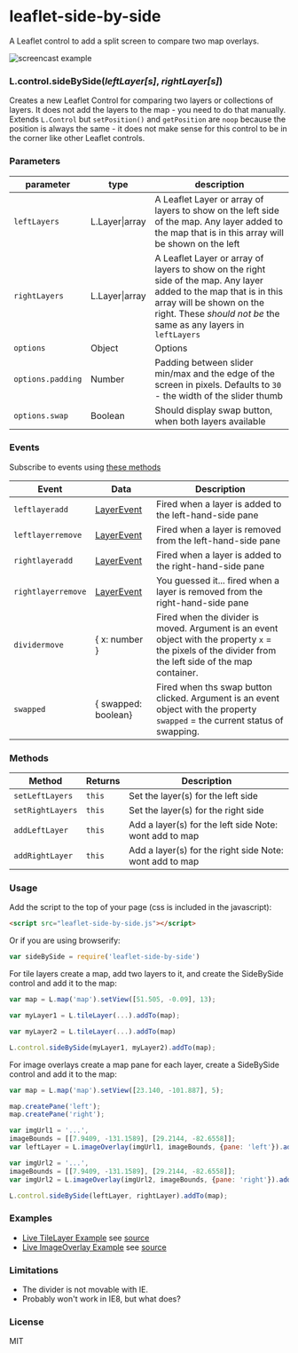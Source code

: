 # leaflet-side-by-side

A Leaflet control to add a split screen to compare two map overlays.

![screencast example](screencast.gif)

### L.control.sideBySide(_leftLayer[s]_, _rightLayer[s]_)

Creates a new Leaflet Control for comparing two layers or collections of layers. It does not add the layers to the map - you need to do that manually. Extends `L.Control` but `setPosition()` and `getPosition` are `noop` because the position is always the same - it does not make sense for this control to be in the corner like other Leaflet controls.

### Parameters

| parameter     | type           | description   |
| ----------    | -------------- | ------------- |
| `leftLayers`  | L.Layer\|array | A Leaflet Layer or array of layers to show on the left side of the map. Any layer added to the map that is in this array will be shown on the left |
| `rightLayers` | L.Layer\|array | A Leaflet Layer or array of layers to show on the right side of the map. Any layer added to the map that is in this array will be shown on the right. These *should not be* the same as any layers in `leftLayers` |
| `options`     | Object         | Options |
| `options.padding` | Number     | Padding between slider min/max and the edge of the screen in pixels. Defaults to `30` - the width of the slider thumb |
| `options.swap` | Boolean     | Should display swap button, when both layers available

### Events

Subscribe to events using [these methods](http://leafletjs.com/reference.html#events)

| Event         | Data           | Description   |
| ----------    | -------------- | ------------- |
| `leftlayeradd`  | [LayerEvent](http://leafletjs.com/reference.html#layer-event) | Fired when a layer is added to the left-hand-side pane |
| `leftlayerremove` | [LayerEvent](http://leafletjs.com/reference.html#layer-event) | Fired when a layer is removed from the left-hand-side pane |
| `rightlayeradd` | [LayerEvent](http://leafletjs.com/reference.html#layer-event) | Fired when a layer is added to the right-hand-side pane |
| `rightlayerremove` | [LayerEvent](http://leafletjs.com/reference.html#layer-event) | You guessed it... fired when a layer is removed from the right-hand-side pane |
| `dividermove` | { x: number } | Fired when the divider is moved. Argument is an event object with the property `x` = the pixels of the divider from the left side of the map container. |
| `swapped` | { swapped: boolean} | Fired when ths swap button clicked. Argument is an event object with the property `swapped` = the current status of swapping.

### Methods

| Method           | Returns        | Description   |
| ----------       | -------------- | ------------- |
| `setLeftLayers`  | `this`         | Set the layer(s) for the left side  |
| `setRightLayers` | `this`         | Set the layer(s) for the right side |
| `addLeftLayer`   | `this`         | Add a layer(s) for the left side  Note: wont add to map|
| `addRightLayer`  | `this`         | Add a layer(s) for the right side Note: wont add to map |

### Usage

Add the script to the top of your page (css is included in the javascript):

```html
<script src="leaflet-side-by-side.js"></script>
```

Or if you are using browserify:

```js
var sideBySide = require('leaflet-side-by-side')
```

For tile layers create a map, add two layers to it, and create the SideBySide control and add it to the map:

```js
var map = L.map('map').setView([51.505, -0.09], 13);

var myLayer1 = L.tileLayer(...).addTo(map);

var myLayer2 = L.tileLayer(...).addTo(map)

L.control.sideBySide(myLayer1, myLayer2).addTo(map);
```

For image overlays create a map pane for each layer, create a SideBySide control and add it to the map:

```js
var map = L.map('map').setView([23.140, -101.887], 5);

map.createPane('left');
map.createPane('right');

var imgUrl1 = '...',
imageBounds = [[7.9409, -131.1589], [29.2144, -82.6558]];
var leftLayer = L.imageOverlay(imgUrl1, imageBounds, {pane: 'left'}).addTo(map);

var imgUrl2 = '...',
imageBounds = [[7.9409, -131.1589], [29.2144, -82.6558]];
var imgUrl2 = L.imageOverlay(imgUrl2, imageBounds, {pane: 'right'}).addTo(map);

L.control.sideBySide(leftLayer, rightLayer).addTo(map);
```

### Examples

- [Live TileLayer Example](http://lab.digital-democracy.org/leaflet-side-by-side/) see [source](index.html)
- [Live ImageOverlay Example](http://lab.digital-democracy.org/leaflet-side-by-side/) see [source](image-overlay-example.html)

### Limitations

- The divider is not movable with IE.
- Probably won't work in IE8, but what does?

### License

MIT
